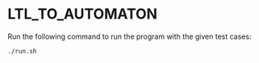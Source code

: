 # LTL_TO_AUTOMATON
Run the following command to run the program with the given test cases:
```bash
./run.sh
```